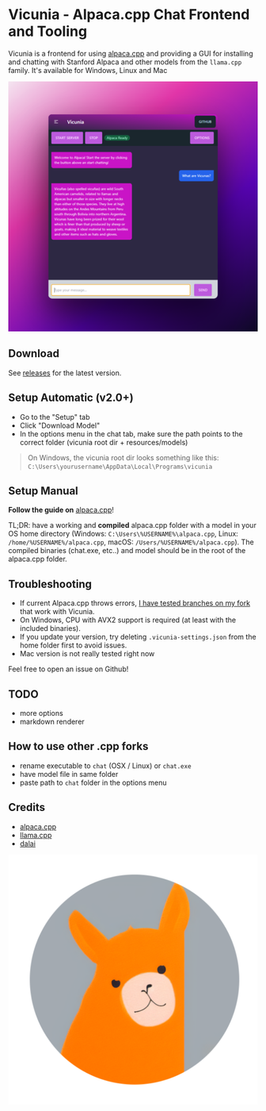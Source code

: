# Vicunia - Alpaca.cpp Chat Frontend and Tooling

Vicunia is a frontend for using [alpaca.cpp](https://github.com/antimatter15/alpaca.cpp) and providing a GUI for installing and chatting with Stanford Alpaca and other models from the `llama.cpp` family. It's available for Windows, Linux and Mac

![Vicunia](img/vicunia-mockup1.png)

## Download

See [releases](https://github.com/EliasVincent/vicunia/releases) for the latest version.

## Setup Automatic (v2.0+)

- Go to the "Setup" tab
- Click "Download Model"
- In the options menu in the chat tab, make sure the path points to the correct folder (vicunia root dir + resources/models)

> On Windows, the vicunia root dir looks something like this: `C:\Users\yourusername\AppData\Local\Programs\vicunia`

## Setup Manual

**Follow the guide on** [alpaca.cpp](https://github.com/antimatter15/alpaca.cpp)!

TL;DR: have a working and **compiled** alpaca.cpp folder with a model in your OS home directory (Windows: `C:\Users\%USERNAME%\alpaca.cpp`, Linux: `/home/%USERNAME%/alpaca.cpp`, macOS: `/Users/%USERNAME%/alpaca.cpp`). The compiled binaries (chat.exe, etc..) and model should be in the root of the alpaca.cpp folder.

## Troubleshooting

- If current Alpaca.cpp throws errors, [I have tested branches on my fork](https://github.com/EliasVincent/alpaca.cpp/branches) that work with Vicunia.
- On Windows, CPU with AVX2 support is required (at least with the included binaries).
- If you update your version, try deleting `.vicunia-settings.json` from the home folder first to avoid issues.
- Mac version is not really tested right now

Feel free to open an issue on Github!


## TODO

- more options
- markdown renderer

## How to use other .cpp forks

- rename executable to `chat` (OSX / Linux) or `chat.exe`
- have model file in same folder
- paste path to `chat` folder in the options menu

## Credits

- [alpaca.cpp](https://github.com/antimatter15/alpaca.cpp)
- [llama.cpp](https://github.com/ggerganov/llama.cpp)
- [dalai](https://github.com/cocktailpeanut/dalai)

![vicunia-logo](img/vicunia-logo.png)
